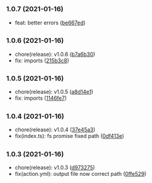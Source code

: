 ## <small>1.0.7 (2021-01-16)</small>

* feat: better errors ([be667ed](https://github.com/simonecorsi/mawesome/commit/be667ed))



## <small>1.0.6 (2021-01-16)</small>

* chore(release): v1.0.6 ([b7a6b30](https://github.com/simonecorsi/mawesome/commit/b7a6b30))
* fix: imports ([215b3c8](https://github.com/simonecorsi/mawesome/commit/215b3c8))



## <small>1.0.5 (2021-01-16)</small>

* chore(release): v1.0.5 ([a8d14e1](https://github.com/simonecorsi/mawesome/commit/a8d14e1))
* fix: imports ([1146fe7](https://github.com/simonecorsi/mawesome/commit/1146fe7))



## <small>1.0.4 (2021-01-16)</small>

* chore(release): v1.0.4 ([37e45a3](https://github.com/simonecorsi/mawesome/commit/37e45a3))
* fix(index.ts): fs promise fixed path ([0df413e](https://github.com/simonecorsi/mawesome/commit/0df413e))



## <small>1.0.3 (2021-01-16)</small>

* chore(release): v1.0.3 ([d973275](https://github.com/simonecorsi/mawesome/commit/d973275))
* fix(action.yml): output file now correct path ([0ffe529](https://github.com/simonecorsi/mawesome/commit/0ffe529))



